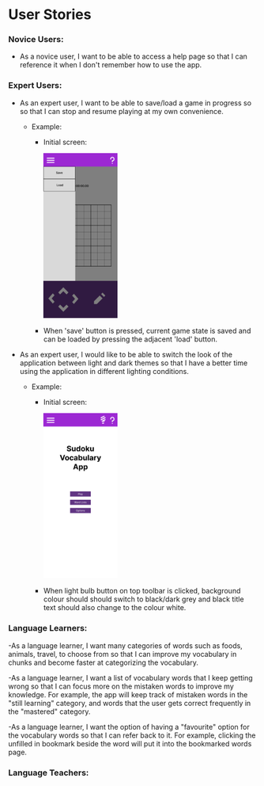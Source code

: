 # User Stories

### Novice Users:
- As a novice user, I want to be able to access a help page so that I can reference it when I don't 
  remember how to use the app.

### Expert Users:
- As an expert user, I want to be able to save/load a game in progress so
  so that I can stop and resume playing at my own convenience.

  - Example:
    - Initial screen:
      
      <img src="./user-story-assets/save-menu.png" alt="save-menu" width="150px">
    
    - When 'save' button is pressed, current game state is saved and can be loaded 
     by pressing the adjacent 'load' button.


- As an expert user, I would like to be able to switch the look of the 
  application between light and dark themes so that I have a better
  time using the application in different lighting conditions.

  - Example:
    - Initial screen: 
    
      <img src="./user-story-assets/main-menu.png" alt="main menu" width="150px">
      
    - When light bulb button on top toolbar is clicked, background colour should
      should switch to black/dark grey and black title text should also
      change to the colour white.

### Language Learners:

  -As a language learner, I want many categories of words such as foods, animals, travel, to choose from so that I can improve my vocabulary in chunks and become faster at categorizing the vocabulary.

-As a language learner, I want a list of vocabulary words that I keep getting wrong so that I can focus more on the mistaken words to improve my knowledge. For example, the app will keep track of mistaken words in the "still learning" category, and words that the user gets correct frequently in the "mastered" category.

-As a language learner, I want the option of having a "favourite" option for the vocabulary words
so that I can refer back to it. For example, clicking the unfilled in bookmark beside the word will put it into the bookmarked words page.

### Language Teachers:

